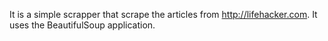 It is a simple scrapper that scrape the articles from http://lifehacker.com.
It uses the BeautifulSoup application.
